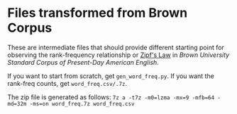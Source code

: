 # Files transformed from Brown Corpus

These are intermediate files that should provide different starting point for observing the rank-frequency relationship or [Zipf's Law](https://en.wikipedia.org/wiki/Zipf's_law) in *Brown University Standard Corpus of Present-Day American English*.

If you want to start from scratch, get `gen_word_freq.py`.
If you want the rank-freq counts, get `word_freq.csv/.7z`.

The zip file is generated as follows:
`7z a -t7z -m0=lzma -mx=9 -mfb=64 -md=32m -ms=on word_freq.7z word_freq.csv`
